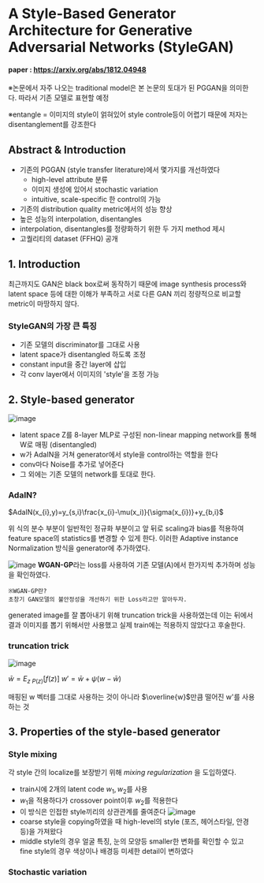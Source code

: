 # A Style-Based Generator Architecture for Generative Adversarial Networks (StyleGAN)

#### paper : https://arxiv.org/abs/1812.04948

※논문에서 자주 나오는 traditional model은 본 논문의 토대가 된 PGGAN을 의미한다. 따라서 기존 모델로 표현할 예정

※entangle = 이미지의 style이 얽혀있어 style controle등이 어렵기 때문에 저자는 disentanglement를 강조한다

## Abstract & Introduction
- 기존의 PGGAN (style transfer literature)에서 몇가지를 개선하였다
  - high-level attribute 분류
  - 이미지 생성에 있어서 stochastic variation
  - intuitive, scale-specific 한 control의 가능
- 기존의 distribution quality metric에서의 성능 향상
- 높은 성능의 interpolation, disentangles
- interpolation, disentangles를 정량화하기 위한 두 가지 method 제시
- 고퀄리티의 dataset (FFHQ) 공개
## 1. Introduction
최근까지도 GAN은 black box로써 동작하기 때문에 image synthesis process와 latent space 등에 대한 이해가 부족하고 서로 다른 GAN 끼리 정량적으로 비교할 metric이 마땅하지 않다.
### StyleGAN의 가장 큰 특징
- 기존 모델의 discriminator를 그대로 사용
- latent space가 disentangled 하도록 조정
- constant input을 중간 layer에 삽입
- 각 conv layer에서 이미지의 'style'을 조정 가능
## 2. Style-based generator
![image](https://user-images.githubusercontent.com/70709889/174525865-d10bc42d-a6ae-4ff6-af8d-910f4b3e19b2.png)
- latent space Z를 8-layer MLP로 구성된 non-linear mapping network를 통해 W로 매핑 (disentangled)
- w가 AdaIN을 거쳐 generator에서 style을 control하는 역할을 한다
- conv마다 Noise를 추가로 넣어준다
- 그 외에는 기존 모델의 network를 토대로 한다.
### AdaIN?
$AdaIN(x_{i},y)=y_{s,i}\frac{x_{i}-\mu(x_i)}{\sigma(x_{i})}+y_{b,i}$

위 식의 분수 부분이 일반적인 정규화 부분이고 앞 뒤로 scaling과 bias를 적용하여 feature space의 statistics를 변경할 수 있게 한다.
이러한 Adaptive instance Normalization 방식을 generator에 추가하였다.

![image](https://user-images.githubusercontent.com/70709889/174528516-5fba3b3b-284f-49a5-b3a3-3202a2339d47.png)
**WGAN-GP**라는 loss를 사용하여 기존 모델(A)에서 한가지씩 추가하며 성능을 확인하였다.
```
※WGAN-GP란?
초창기 GAN모델의 불안정성을 개선하기 위한 Loss라고만 알아두자.
```
generated image를 잘 뽑아내기 위해 truncation trick을 사용하였는데 이는 뒤에서 결과 이미지를 뽑기 위해서만 사용했고 실제 train에는 적용하지 않았다고 후술한다.
### truncation trick
![image](https://user-images.githubusercontent.com/70709889/174530323-bff0c4e5-7348-45f3-930f-fbfa750df60b.png)

$\bar{w}=E_{z~P(z)}[f(z)]$
$w'=\bar{w}+\psi(w-\bar{w})$

매핑된 w 벡터를 그대로 사용하는 것이 아니라 $\overline{w}$만큼 떨어진 w'를 사용하는 것
## 3. Properties of the style-based generator
### Style mixing
각 style 간의 localize를 보장받기 위해 _mixing regularization_ 을 도입하였다.
- train시에 2개의 latent code $w_{1}, w_{2}$를 사용
- $w_{1}$을 적용하다가 crossover point이후 $w_{2}$를 적용한다
- 이 방식은 인접한 style끼리의 상관관계를 줄여준다
![image](https://user-images.githubusercontent.com/70709889/174530915-5e34a3cd-078f-4cff-9abb-8aa6d5c391d0.png)
- coarse style을 copying하였을 때 high-level의 style (포즈, 헤어스타일, 안경등)을 가져왔다
- middle style의 경우 얼굴 특징, 눈의 모양등 smaller한 변화를 확인할 수 있고 fine style의 경우 색상이나 배경등 미세한 detail이 변하였다
### Stochastic variation
